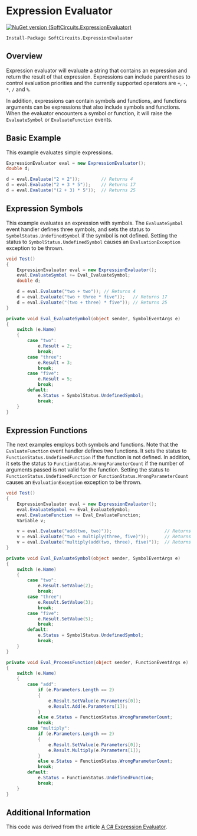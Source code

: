 # Expression Evaluator

[![NuGet version (SoftCircuits.ExpressionEvaluator)](https://img.shields.io/nuget/v/SoftCircuits.ExpressionEvaluator.svg?style=flat-square)](https://www.nuget.org/packages/SoftCircuits.ExpressionEvaluator/)

```
Install-Package SoftCircuits.ExpressionEvaluator
```

## Overview

Expression evaluator will evaluate a string that contains an expression and return the result of that expression. Expressions can include parentheses to control evaluation priorities and the currently supported operators are `+`, `-`, `*`, `/` and `%`.

In addition, expressions can contain symbols and functions, and functions arguments can be expressions that also include symbols and functions. When the evaluator encounters a symbol or function, it will raise the `EvaluateSymbol` or `EvaluateFunction` events.

## Basic Example

This example evaluates simple expressions.

```cs
ExpressionEvaluator eval = new ExpressionEvaluator();
double d;

d = eval.Evaluate("2 + 2"));        // Returns 4
d = eval.Evaluate("2 + 3 * 5"));    // Returns 17
d = eval.Evaluate("(2 + 3) * 5"));  // Returns 25
```

## Expression Symbols

This example evaluates an expression with symbols. The `EvaluateSymbol` event handler defines three symbols, and sets the status to `SymbolStatus.UndefinedSymbol` if the symbol is not defined. Setting the status to `SymbolStatus.UndefinedSymbol` causes an `EvaluationException` exception to be thrown.

```cs
void Test()
{
    ExpressionEvaluator eval = new ExpressionEvaluator();
    eval.EvaluateSymbol += Eval_EvaluateSymbol;
    double d;

    d = eval.Evaluate("two + two")); // Returns 4
    d = eval.Evaluate("two + three * five"));   // Returns 17
    d = eval.Evaluate("(two + three) * five")); // Returns 25
}

private void Eval_EvaluateSymbol(object sender, SymbolEventArgs e)
{
    switch (e.Name)
    {
        case "two":
            e.Result = 2;
            break;
        case "three":
            e.Result = 3;
            break;
        case "five":
            e.Result = 5;
            break;
        default:
            e.Status = SymbolStatus.UndefinedSymbol;
            break;
    }
}
```
## Expression Functions

The next examples employs both symbols and functions. Note that the `EvaluateFunction` event handler defines two functions. It sets the status to `FunctionStatus.UndefinedFunction` if the function is not defined. In addition, it sets the status to `FunctionStatus.WrongParameterCount` if the number of arguments passed is not valid for the function. Setting the status to `FunctionStatus.UndefinedFunction` or `FunctionStatus.WrongParameterCount` causes an `EvaluationException` exception to be thrown.

```cs
void Test()
{
    ExpressionEvaluator eval = new ExpressionEvaluator();
    eval.EvaluateSymbol += Eval_EvaluateSymbol;
    eval.EvaluateFunction += Eval_EvaluateFunction;
    Variable v;

    v = eval.Evaluate("add(two, two)"));                    // Returns 4
    v = eval.Evaluate("two + multiply(three, five)"));      // Returns 17
    v = eval.Evaluate("multiply(add(two, three), five)"));  // Returns 25
}

private void Eval_EvaluateSymbol(object sender, SymbolEventArgs e)
{
    switch (e.Name)
    {
        case "two":
            e.Result.SetValue(2);
            break;
        case "three":
            e.Result.SetValue(3);
            break;
        case "five":
            e.Result.SetValue(5);
            break;
        default:
            e.Status = SymbolStatus.UndefinedSymbol;
            break;
    }
}

private void Eval_ProcessFunction(object sender, FunctionEventArgs e)
{
    switch (e.Name)
    {
        case "add":
            if (e.Parameters.Length == 2)
            {
                e.Result.SetValue(e.Parameters[0]);
                e.Result.Add(e.Parameters[1]);
            }
            else e.Status = FunctionStatus.WrongParameterCount;
            break;
        case "multiply":
            if (e.Parameters.Length == 2)
            {
                e.Result.SetValue(e.Parameters[0]);
                e.Result.Multiply(e.Parameters[1]);
            }
            else e.Status = FunctionStatus.WrongParameterCount;
            break;
        default:
            e.Status = FunctionStatus.UndefinedFunction;
            break;
    }
}
```

## Additional Information

This code was derived from the article [A C# Expression Evaluator](http://www.blackbeltcoder.com/Articles/algorithms/a-c-expression-evaluator).
